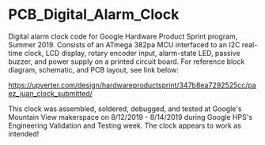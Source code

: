 # PCB_Digital_Alarm_Clock

Digital alarm clock code for Google Hardware Product Sprint program, Summer 2019.
Consists of an ATmega 382pa MCU interfaced to an I2C real-time clock, LCD display, rotary
encoder input, alarm-state LED, passive buzzer, and power supply on a printed circuit board.
For reference block diagram, schematic, and PCB layout, see link below:

https://upverter.com/design/hardwareproductsprint/347b8ea7292525cc/paez_juan_clock_submitted/

This clock was assembled, soldered, debugged, and tested at Google's Mountain View
makerspace on 8/12/2019 - 8/14/2019 during Google HPS's Engineering Validation and Testing week.
The clock appears to work as intended!
